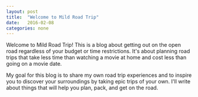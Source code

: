 ```yaml
---
layout: post
title:  "Welcome to Mild Road Trip"
date:   2016-02-08
categories: none
---
```


Welcome to Mild Road Trip! This is a blog about getting out on the open road 
regardless of your budget or time restrictions. It's about planning road trips 
that take less time than watching a movie at home and cost less than going on a 
movie date.

My goal for this blog is to share my own road trip experiences and to inspire 
you to discover your surroundings by taking epic trips of your own. I'll write 
about things that will help you plan, pack, and get on the road.